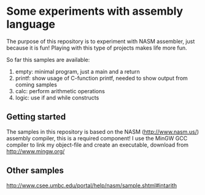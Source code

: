 # Some experiments with assembly language
The purpose of this repository is to experiment with NASM assembler, just because it is fun! Playing with this type of projects makes life more fun.

So far this samples are available:

1. empty: minimal program, just a main and a return
2. printf: show usage of C-function printf, needed to show output from coming samples
3. calc: perform arithmetic operations
4. logic: use if and while constructs


## Getting started
The samples in this repository is based on the NASM (http://www.nasm.us/) assembly compiler, this is a required component! I use the MinGW GCC compiler to link my object-file and create an executable, download from http://www.mingw.org/

## Other samples
http://www.csee.umbc.edu/portal/help/nasm/sample.shtml#intarith
